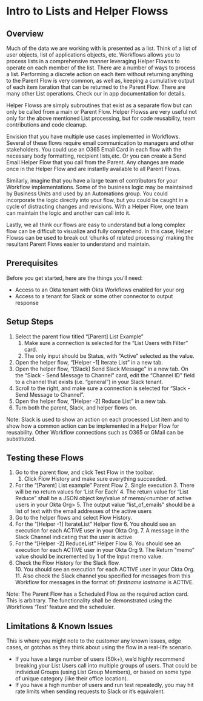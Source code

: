 # Intro to Lists and Helper Flowss


## Overview

Much of the data we are working with is presented as a list. Think of a list of user objects, list of applications objects, etc. Workflows allows you to process lists in a comprehensive manner leveraging Helper Flowss to operate on each member of the list.  There are a number of ways to process a list. Performing a discrete action on each item without returning anything to the Parent Flow is very common, as well as, keeping a cumulative output of each item iteration that can be returned to the Parent Flow. There are many other List operations. Check our in app documentation for details.

Helper Flowss are simply subroutines that exist as a separate flow but can only be called from a main or Parent Flow. Helper Flowss are very useful not only for the above mentioned List processing, but for code reusability, team contributions  and code cleanup.  

Envision that you have multiple use cases implemented in Workflows. Several of these flows require email communication to managers and other stakeholders. You could use an O365 Email Card in each flow with the necessary body formatting, recipient lists,etc. Or you can create a Send Email Helper Flow that you call from the Parent. Any changes are made once in the Helper Flow and are instantly available to all Parent Flows.

Similarly, imagine that you have a large team of contributors for your Workflow implementations. Some of the business logic may be maintained by Business Units and used by an Automations group. You could incorporate the logic directly into your flow, but you could be caught in a cycle of distracting changes and revisions. With a Helper Flow, one team can maintain the logic and another can call into it.

Lastly, we all think our flows are easy to understand but a long complex flow can be difficult to visualize and fully comprehend. In this case, Helper Flowss can be used to break out ‘chunks of related processing’ making the resultant Parent Flows easier to understand and maintain.


## Prerequisites

Before you get started, here are the things you’ll need:

*   Access to an Okta tenant with Okta Workflows enabled for your org 
*   Access to a tenant for Slack or some other connector to output response


## Setup Steps

1. Select the parent flow titled “[Parent] List Example”
    1. Make sure a connection is selected for the “List Users with Filter” card.
    2. The only input should be Status, with “Active” selected as the value.
2. Open the helper flow, “[Helper -1] Iterate List” in a new tab. 
3. Open the helper flow, “[Slack] Send Slack Message” in a new tab. On the “Slack - Send Message to Channel” card, edit the “Channel ID” field to a channel that exists (i.e. “general”) in your Slack tenant.  
4. Scroll to the right, and make sure a connection is selected for “Slack -Send Message to Channel”. 
5. Open the helper flow, “[Helper -2] Reduce List” in a new tab.
6. Turn both the parent, Slack, and helper flows on.

Note: Slack is used to show an action on each processed List item and to show how a common action can be implemented in a Helper Flow for reusability. Other Workflow connections such as O365 or GMail can be substituted.


## Testing these Flows

1. Go to the parent flow, and click Test Flow in the toolbar.
    1. Click Flow History and make sure everything succeeded.
2. For the “[Parent] List example”  Parent Flow
    2. Single execution
    3. There will be no return values for ‘List For Each’
    4. The return value for “List Reduce” shall be a JSON object key/value of memo/&lt;number of active users in your Okta Org>
    5. The output value “list_of_emails” should be a list of text with the email addresses of the active users
3. Go to the helper flows and select Flow History. 
4. For the “[Helper -1] IterateList” Helper flow
    6. You should see an execution for each ACTIVE user in your Okta Org.
    7. A message in the Slack Channel indicating that the user is active
5. For the “[Helper -2] ReduceList” Helper Flow
    8. You should see an execution for each ACTIVE user in your Okta Org
    9. The Return “memo” value should be incremented by 1 of the Input memo value.
6. Check the Flow History for the Slack flow.  
    10. You should see an execution for each ACTIVE user in your Okta Org.  
    11. Also check the Slack channel you specified for messages from this Workflow for messages in the format of:  _firstname  lastname_  is ACTIVE. 

Note: The Parent Flow has a Scheduled Flow as the required action card. This is arbitrary. The functionality shall be demonstrated using the Workflows ‘Test’ feature and the scheduler.


## Limitations & Known Issues

This is where you might note to the customer any known issues, edge cases, or gotchas as they think about using the flow in a real-life scenario. 



*   If you have a large number of users (50k+), we’d highly recommend breaking your List Users call into multiple groups of users. That could be individual Groups (using List Group Members), or based on some type of unique category (like their office location).
*   If you have a high number of users and run test repeatedly, you may hit rate limits when sending requests to Slack or it’s equivalent.
